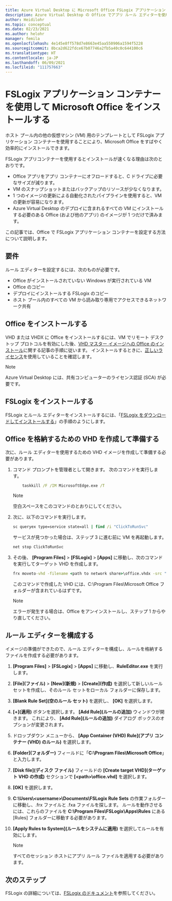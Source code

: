 ```yaml
---
title: Azure Virtual Desktop に Microsoft Office FSLogix アプリケーション コンテナーをインストールする - Azure
description: Azure Virtual Desktop の Office でアプリ ルール エディターを使用して FSLogix アプリケーション コンテナーを作成する方法。
author: Heidilohr
ms.topic: conceptual
ms.date: 02/23/2021
ms.author: helohr
manager: femila
ms.openlocfilehash: 4e145e8ff578d7e8663e45aa550906a1594f5228
ms.sourcegitcommit: 8bca2d622fdce67b07746a2fb5a40c0c644100c6
ms.translationtype: HT
ms.contentlocale: ja-JP
ms.lasthandoff: 06/09/2021
ms.locfileid: "111757663"
---
```

# <a name="install-microsoft-office-using-fslogix-application-containers"></a>FSLogix アプリケーション コンテナーを使用して Microsoft Office をインストールする

ホスト プール内の他の仮想マシン (VM) 用のテンプレートとして FSLogix アプリケーション コンテナーを使用することにより、Microsoft Office をすばやく効率的にインストールできます。

FSLogix アプリコンテナーを使用するとインストールが速くなる理由は次のとおりです。

- Office アプリをアプリ コンテナーにオフロードすると、C ドライブに必要なサイズが減ります。
- VM のスナップショットまたはバックアップのリソースが少なくなります。
- 1 つのイメージの更新による自動化されたパイプラインを使用すると、VM の更新が容易になります。
- Azure Virtual Desktop のデプロイに含まれるすべての VM にインストールする必要のある Office (および他のアプリ) のイメージが 1 つだけで済みます。

この記事では、Office で FSLogix アプリケーション コンテナーを設定する方法について説明します。

## <a name="requirements"></a>要件

ルール エディターを設定するには、次のものが必要です。

- Office がインストールされていない Windows が実行されている VM
- Office のコピー
- デプロイにインストールする FSLogix のコピー
- ホスト プール内のすべての VM から読み取り専用でアクセスできるネットワーク共有

## <a name="install-office"></a>Office をインストールする

VHD または VHDX に Office をインストールするには、VM でリモート デスクトップ プロトコルを有効にした後、[VHD マスター イメージへの Office のインストール](install-office-on-wvd-master-image.md)に関する記事の手順に従います。 インストールするときに、[正しいライセンス](overview.md#requirements)を使用していることを確認します。

>[!NOTE]
>Azure Virtual Desktop には、共有コンピューターのライセンス認証 (SCA) が必要です。

## <a name="install-fslogix"></a>FSLogix をインストールする

FSLogix とルール エディターをインストールするには、「[FSLogix をダウンロードしてインストールする](/fslogix/install-ht)」の手順のようにします。

## <a name="create-and-prepare-a-vhd-to-store-office"></a>Office を格納するための VHD を作成して準備する

次に、ルール エディターを使用するための VHD イメージを作成して準備する必要があります。

1. コマンド プロンプトを管理者として開きます。 次のコマンドを実行します。

    ```cmd
        taskkill /F /IM MicrosoftEdge.exe /T
    ```

    >[!NOTE]
    > 空白スペースをこのコマンドのとおりにしてください。

2. 次に、以下のコマンドを実行します。

    ```cmd
    sc queryex type=service state=all | find /i "ClickToRunSvc"
    ```
    
   サービスが見つかった場合は、ステップ 3 に進む前に VM を再起動します。

    ```cmd
    net stop ClickToRunSvc
    ```

3. その後、 **[Program Files]**  >  **[FSLogix]**  >  **[Apps]** に移動し、次のコマンドを実行してターゲット VHD を作成します。

    ```cmd
    frx moveto-vhd -filename <path to network share>\office.vhdx -src "C:\Program Files\Microsoft Office" -size-mbs 5000 
    ```

    このコマンドで作成した VHD には、C:\\Program Files\\Microsoft Office フォルダーが含まれているはずです。

    >[!NOTE]
    >エラーが発生する場合は、Office をアンインストールし、ステップ 1 からやり直してください。

## <a name="configure-the-rule-editor"></a>ルール エディターを構成する

イメージの準備ができたので、ルール エディターを構成し、ルールを格納するファイルを作成する必要があります。

1. **[Program Files]**  >  **[FSLogix]**  >  **[Apps]** に移動し、**RuleEditor.exe** を実行します。

2. **[File]\(ファイル\)**  >  **[New]\(新規\)**  >  **[Create]\(作成\)** を選択して新しいルール セットを作成し、そのルール セットをローカル フォルダーに保存します。

3. **[Blank Rule Set]\(空のルール セット\)** を選択し、 **[OK]** を選択します。

4. **[+]\(適用\)** ボタンを選択します。 **[Add Rule]\(ルールの追加\)** ウィンドウが開きます。 これにより、 **[Add Rule]\(ルールの追加\)** ダイアログ ボックスのオプションが変更されます。

5. ドロップダウン メニューから、 **[App Container (VHD) Rule]\(アプリ コンテナー (VHD) のルール\)** を選択します。

6. **[Folder]\(フォルダー\)** フィールドに「**C:\\Program Files\\Microsoft Office**」と入力します。

7. **[Disk file]\(ディスク ファイル\)** フィールドの **[Create target VHD]\(ターゲット VHD の作成\)** セクションで **[\<path\>\\office.vhd]** を選択します。

8. **[OK]** を選択します。

9. **C:\\Users\\\<username\>\\Documents\\FSLogix Rule Sets** の作業フォルダーに移動し、.frx ファイルと .fxa ファイルを探します。 ルールを動作させるには、これらのファイルを **C:\\Program Files\\FSLogix\\Apps\\Rules** にある [Rules] フォルダーに移動する必要があります。

10. **[Apply Rules to System]\(ルールをシステムに適用\)** を選択してルールを有効にします。

     >[!NOTE]
     > すべてのセッション ホストにアプリ ルール ファイルを適用する必要があります。

## <a name="next-steps"></a>次のステップ

FSLogix の詳細については、[FSLogix のドキュメント](/fslogix/)を参照してください。